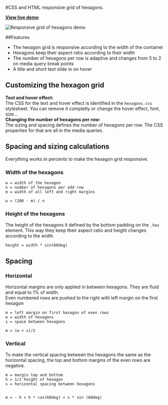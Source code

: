 #CSS and HTML responsive grid of hexagons.

**[View live demo](http://web-tiki.github.io/responsive-grid-of-hexagons/)**

![Responsive grid of hexagons demo](http://web-tiki.github.io/responsive-grid-of-hexagons/)

##Features
* The hexagon grid is responsive according to the width of the container
* Hexagons keep their aspect ratio according to their width
* The number of hexagons per row is adaptive and changes from 5 to 2 on media query break points
* A title and short text slide in on hover

## Customizing the hexagon grid
**Text and hover effect:**  
The CSS for the text and hover effect is identified in the `hexagons.css` stylesheet. You can remove it completly or change the hover effect, font, size...  
**Changing the number of hexagons per row:**  
The sizing and spacing defines the number of hexagons per row. The CSS properties for that are all in the media queries.
## Spacing and sizing calculations
Everything works in percents to make the hexagon grid responsive.
### Width of the hexagons
```
w = width of the hexagon
n = number of hexagons per odd row
m = width of all left and right margins

w = (100 - m) / n
```
### Height of the hexagons
The height of the hexagons it defined by the bottom padding on the `.hex` element. This way they keep their aspect ratio and height changes according to the width.
```
height = width * sin(60deg)
```
## Spacing
### Horizontal
Horizontal margins are only applied in between hexagons. They are fluid and equal to 1% of width.  
Even numbered rows are pushed to the right with left margin on the first hexagon 
```
m = left margin on first hexagon of even rows
w = width of hexagons
s = space between hexagons

m = (w + s)/2
```
### Vertical
To make the vertical spacing between the hexagons the same as the horizontal spacing, the top and bottom margins of the even rows are negative.

```
m = margin top and bottom  
h = 1/2 height of hexagon
s = horizontal spacing between hexagons


m = - h + h * cos(60deg) + s * sin (60deg)
```
